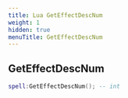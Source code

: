 ```yaml
---
title: Lua GetEffectDescNum
weight: 1
hidden: true
menuTitle: GetEffectDescNum
---
```

## GetEffectDescNum
```lua
spell:GetEffectDescNum(); -- int
```